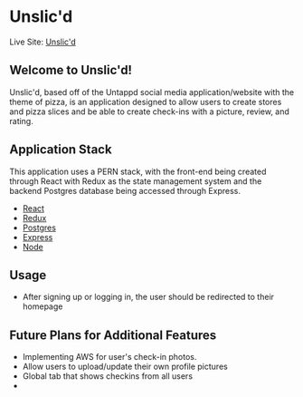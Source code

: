 # Unslic'd

Live Site: [Unslic'd](https://unslicd.herokuapp.com/)

## Welcome to Unslic'd!
Unslic'd, based off of the Untappd social media application/website with the theme of pizza, is an application designed to allow users to create stores and pizza slices and be able to create check-ins with a picture, review, and rating.

## Application Stack
This application uses a PERN stack, with the front-end being created through React with Redux as the state management system and the backend Postgres database being accessed through Express.
<br>
* [React](https://www.google.com)
* [Redux](https://redux.js.org/)
* [Postgres](https://www.postgresql.org/docs/)
* [Express](https://expressjs.com/)
* [Node](https://nodejs.org/en/docs/)

## Usage

* After signing up or logging in, the user should be redirected to their homepage

## Future Plans for Additional Features
* Implementing AWS for user's check-in photos.
* Allow users to upload/update their own profile pictures
* Global tab that shows checkins from all users
* 
